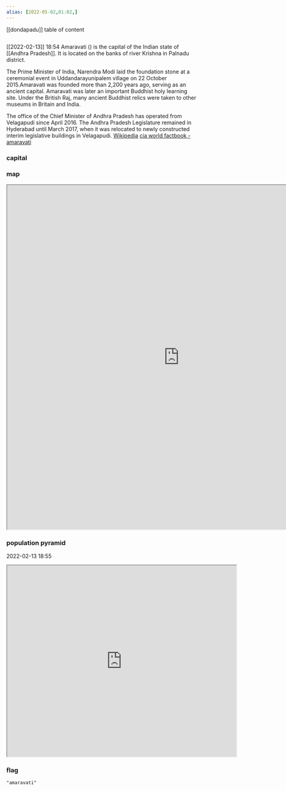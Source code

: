 ```yaml
---
alias: [2022-05-02,01:02,]
---
```

[[dondapadu]]
table of content
```toc
```
[[2022-02-13]] 18:54
Amaravati () is the capital of the Indian state of [[Andhra Pradesh]]. It is located on the banks of river Krishna in Palnadu district.

The Prime Minister of India, Narendra Modi laid the foundation stone at a ceremonial event in Uddandarayunipalem village on 22 October 2015.Amaravati was founded more than 2,200 years ago, serving as an ancient capital. Amaravati was later an important Buddhist holy learning site. Under the British Raj, many ancient Buddhist relics were taken to other museums in Britain and India.

The office of the Chief Minister of Andhra Pradesh has operated from Velagapudi since April 2016. The Andhra Pradesh Legislature remained in Hyderabad until March 2017, when it was relocated to newly constructed interim legislative buildings in Velagapudi.
[Wikipedia](https://en.wikipedia.org/wiki/Amaravati)
[cia world factbook - amaravati](https://www.cia.gov/the-world-factbook/countries/amaravati)
### capital

### map
<iframe src="https://duckduckgo.com/?t=ffab&q=amaravati&ia=web&iaxm=about" width="900" height="900" ></iframe>

### population pyramid

2022-02-13 18:55

<iframe src="https://www.populationpyramid.net/amaravati/2019/" width="600" height="500" ></iframe>

### flag

```query
"amaravati"
```